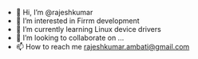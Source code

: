 - 👋 Hi, I’m @rajeshkumar
- 👀 I’m interested in Firrm development
- 🌱 I’m currently learning Linux device drivers
- 💞️ I’m looking to collaborate on ...
- 📫 How to reach me rajeshkumar.ambati@gmail.com

<!---
rajesh3-a/rajesh3-a is a ✨ special ✨ repository because its `README.md` (this file) appears on your GitHub profile.
You can click the Preview link to take a look at your changes.
--->
